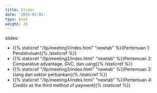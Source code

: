 ```yaml
---
title: Slides
date: '2021-01-01'
type: book
weight: 20
---
```


slides:

- {{% staticref "/llp/meeting1/index.html" "newtab" %}}Pertemuan 1: Pendahuluan{{% /staticref %}}
- {{% staticref "/llp/meeting2/index.html" "newtab" %}}Pertemuan 2: Comparative advantage, GVC, dan uang{{% /staticref %}}
- {{% staticref "/llp/meeting3/index.html" "newtab" %}}Pertemuan 3: Uang dan sektor perbankan{{% /staticref %}}
- {{% staticref "/llp/meeting4/index.html" "newtab" %}}Pertemuan 4: Credits as the third method of payment{{% /staticref %}}